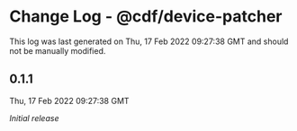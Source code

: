 # Change Log - @cdf/device-patcher

This log was last generated on Thu, 17 Feb 2022 09:27:38 GMT and should not be manually modified.

## 0.1.1
Thu, 17 Feb 2022 09:27:38 GMT

_Initial release_

